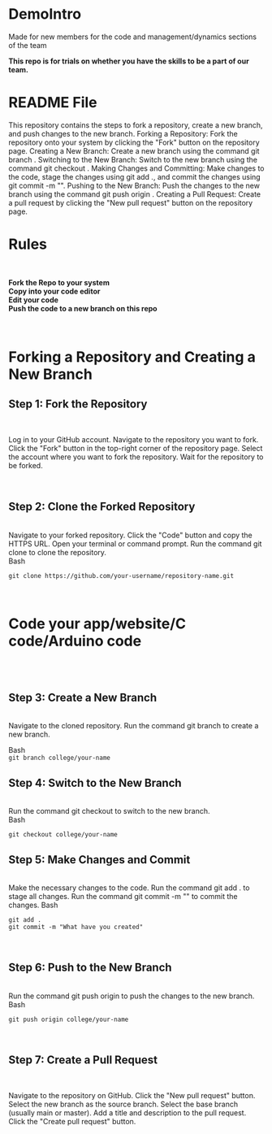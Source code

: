 # DemoIntro
Made for new members for the code and management/dynamics sections of the team

**This repo is for trials on whether you have the skills to be a part of our team.**

# README File
This repository contains the steps to fork a repository, create a new branch, and push changes to the new branch.
Forking a Repository: Fork the repository onto your system by clicking the "Fork" button on the repository page.
Creating a New Branch: Create a new branch using the command git branch <new-branch-name>.
Switching to the New Branch: Switch to the new branch using the command git checkout <new-branch-name>.
Making Changes and Committing: Make changes to the code, stage the changes using git add ., and commit the changes using git commit -m "<commit-message>".
Pushing to the New Branch: Push the changes to the new branch using the command git push origin <new-branch-name>.
Creating a Pull Request: Create a pull request by clicking the "New pull request" button on the repository page.
<br>

# Rules

<br>

**Fork the Repo to your system
<br> Copy into your code editor
<br> Edit your code
<br> Push the code to a new branch on this repo**

<br>

# Forking a Repository and Creating a New Branch

## Step 1: Fork the Repository

<br>

Log in to your GitHub account.
Navigate to the repository you want to fork.
Click the "Fork" button in the top-right corner of the repository page.
Select the account where you want to fork the repository.
Wait for the repository to be forked.

<br>

## Step 2: Clone the Forked Repository
<br>
Navigate to your forked repository.
Click the "Code" button and copy the HTTPS URL.
Open your terminal or command prompt.
Run the command git clone <HTTPS URL> to clone the repository.
<br>
Bash
<br>

`git clone https://github.com/your-username/repository-name.git`

<br>

# Code your app/website/C code/Arduino code
<br>
<br>

## Step 3: Create a New Branch
<br>
Navigate to the cloned repository.
Run the command git branch <new-branch-name> to create a new branch.

Bash
<br>
`git branch college/your-name`
<br>


## Step 4: Switch to the New Branch
<br>
Run the command git checkout <new-branch-name> to switch to the new branch.
<br>
Bash
<br>

`git checkout college/your-name`
<br>

## Step 5: Make Changes and Commit

<br>
Make the necessary changes to the code.
Run the command git add . to stage all changes.
Run the command git commit -m "<commit-message>" to commit the changes.
Bash
<br>

`git add .`
<br>
`git commit -m "What have you created"`

<br>

## Step 6: Push to the New Branch
<br>
Run the command git push origin <new-branch-name> to push the changes to the new branch.
<br>
Bash

`git push origin college/your-name`

<br>

## Step 7: Create a Pull Request
<br>

Navigate to the repository on GitHub.
Click the "New pull request" button.
Select the new branch as the source branch.
Select the base branch (usually main or master).
Add a title and description to the pull request.
Click the "Create pull request" button.

